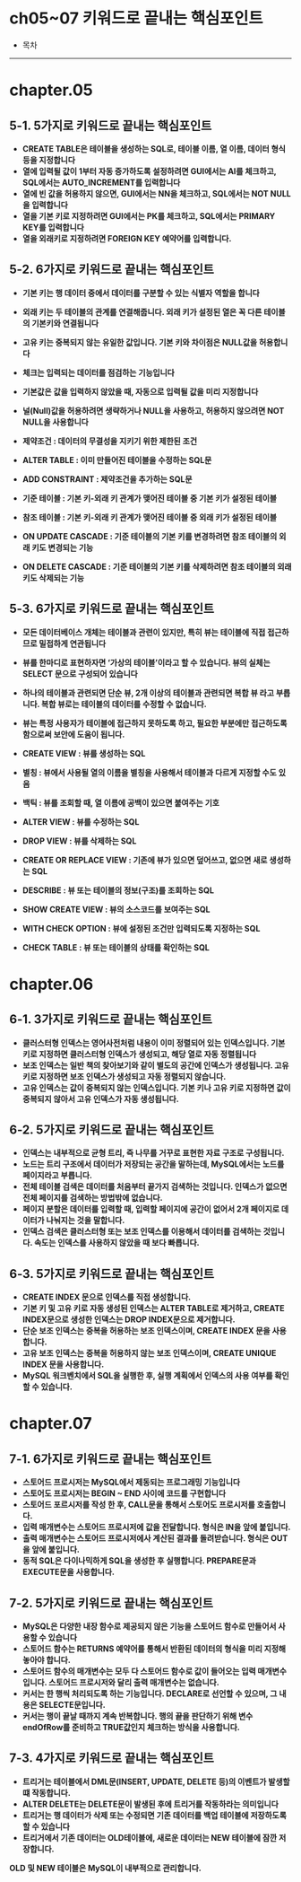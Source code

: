 # ch05~07 키워드로 끝내는 핵심포인트

- 목차

---

# chapter.05

## 5-1. 5가지로 키워드로 끝내는 핵심포인트

- **CREATE TABLE은 테이블을 생성하는 SQL로, 테이블 이름, 열 이름, 데이터 형식 등을 지정합니다**
- **열에 입력될 값이 1부터 자동 증가하도록 설정하려면 GUI에서는 AI를 체크하고, SQL에서는 AUTO_INCREMENT를 입력합니다**
- **열에 빈 값을 허용하지 않으면, GUI에서는 NN을 체크하고, SQL에서는 NOT NULL을 입력합니다**
- **열을 기본 키로 지정하려면 GUI에서는 PK를 체크하고, SQL에서는 PRIMARY KEY를 입력합니다**
- **열을 외래키로 지정하려면 FOREIGN KEY 예약어를 입력합니다.**

## 5-2. 6가지로 키워드로 끝내는 핵심포인트

- **기본 키는 행 데이터 중에서 데이터를 구분할 수 있는 식별자 역할을 합니다**
- **외래 키는 두 테이블의 관계를 연결해줍니다. 외래 키가 설정된 열은 꼭 다른 테이블의 기본키와 연결됩니다**
- **고유 키는 중복되지 않는 유일한 값입니다. 기본 키와 차이점은 NULL값을 허용합니다**
- **체크는 입력되는 데이터를 점검하는 기능입니다**
- **기본값은 값을 입력하지 않았을 때, 자동으로 입력될 값을 미리 지정합니다**
- **널(Null)값을 허용하려면 생략하거나 NULL을 사용하고, 허용하지 않으려면 NOT NULL을 사용합니다**

- **제약조건 : 데이터의 무결성을 지키기 위한 제한된 조건**
- **ALTER TABLE : 이미 만들어진 테이블을 수정하는 SQL문**
- **ADD CONSTRAINT : 제약조건을 추가하는 SQL문**
- **기준 테이블 : 기본 키-외래 키 관계가 맺어진 테이블 중 기본 키가 설정된 테이블**
- **참조 테이블 : 기본 키-외래 키 관계가 맺어진 테이블 중 외래 키가 설정된 테이블**
- **ON UPDATE CASCADE : 기준 테이블의 기본 키를 변경하려면 참조 테이블의 외래 키도 변경되는 기능**
- **ON DELETE CASCADE : 기준 테이블의 기본 키를 삭제하려면 참조 테이블의 외래 키도 삭제되는 기능**

## 5-3. 6가지로 키워드로 끝내는 핵심포인트

- **모든 데이터베이스 개체는 테이블과 관련이 있지만, 특히 뷰는 테이블에 직접 접근하므로 밀접하게 연관됩니다**
- **뷰를 한마디로 표현하자면 ‘가상의 테이블’이라고 할 수 있습니다. 뷰의 실체는 SELECT 문으로 구성되어 있습니다**
- **하나의 테이블과 관련되면 단순 뷰, 2개 이상의 테이블과 관련되면 복합 뷰 라고 부릅니다. 복합 뷰로는 테이블의 데이터를 수정할 수 없습니다.**
- **뷰는 특정 사용자가 테이블에 접근하지 못하도록 하고, 필요한 부분에만 접근하도록 함으로써 보안에 도움이 됩니다.**

- **CREATE VIEW : 뷰를 생성하는 SQL**
- **별칭 : 뷰에서 사용될 열의 이름을 별칭을 사용해서 테이블과 다르게 지정할 수도 있음**
- **백틱 : 뷰를 조회할 때, 열 이름에 공백이 있으면 붙여주는 기호**
- **ALTER VIEW : 뷰를 수정하는 SQL**
- **DROP VIEW : 뷰를 삭제하는 SQL**
- **CREATE OR REPLACE VIEW : 기존에 뷰가 있으면 덮어쓰고, 없으면 새로 생성하는 SQL**
- **DESCRIBE : 뷰 또는 테이블의 정보(구조)를 조회하는 SQL**
- **SHOW CREATE VIEW : 뷰의 소스코드를 보여주는 SQL**
- **WITH CHECK OPTION : 뷰에 설정된 조건만 입력되도록 지정하는 SQL**
- **CHECK TABLE : 뷰 또는 테이블의 상태를 확인하는 SQL**

# chapter.06

## 6-1. 3가지로 키워드로 끝내는 핵심포인트

- **클러스터형 인덱스는 영어사전처럼 내용이 이미 정렬되어 있는 인덱스입니다. 기본 키로 지정하면 클러스터형 인덱스가 생성되고, 해당 열로 자동 정렬됩니다**
- **보조 인덱스는 일반 책의 찾아보기와 같이 별도의 공간에 인덱스가 생성됩니다. 고유 키로 지정하면 보조 인덱스가 생성되고 자동 정렬되지 않습니다.**
- **고유 인덱스는 값이 중복되지 않는 인덱스입니다. 기본 키나 고유 키로 지정하면 값이 중복되지 않아서 고유 인덱스가 자동 생성됩니다.**

## 6-2. 5가지로 키워드로 끝내는 핵심포인트

- **인덱스는 내부적으로 균형 트리, 즉 나무를 거꾸로 표현한 자료 구조로 구성됩니다.**
- **노드는 트리 구조에서 데이터가 저장되는 공간을 말하는데, MySQL에서는 노드를 페이지라고 부릅니다.**
- **전체 테이블 검색은 데이터를 처음부터 끝가지 검색하는 것입니다. 인덱스가 없으면 전체 페이지를 검색하는 방법밖에 없습니다.**
- **페이지 분할은 데이터를 입력할 때, 입력할 페이지에 공간이 없어서 2개 페이지로 데이터가 나눠지는 것을 말합니다.**
- **인덱스 검색은 클러스터형 또는 보조 인덱스를 이용해서 데이터를 검색하는 것입니다. 속도는 인덱스를 사용하지 않았을 때 보다 빠릅니다.**

## 6-3. 5가지로 키워드로 끝내는 핵심포인트

- **CREATE INDEX 문으로 인덱스를 직접 생성합니다.**
- **기본 키 및 고유 키로 자동 생성된 인덱스는 ALTER TABLE로 제거하고, CREATE INDEX문으로 생성한 인덱스는 DROP INDEX문으로 제거합니다.**
- **단순 보조 인덱스는 중복을 허용하는 보조 인덱스이며, CREATE INDEX 문을 사용합니다.**
- **고유 보조 인덱스는 중복을 허용하지 않는 보조 인덱스이며, CREATE UNIQUE INDEX 문을 사용합니다.**
- **MySQL 워크벤치에서 SQL을 실행한 후, 실행 계획에서 인덱스의 사용 여부를 확인할 수 있습니다.**

# chapter.07

## 7-1. 6가지로 키워드로 끝내는 핵심포인트

- **스토어드 프로시저는 MySQL에서 제동되는 프로그래밍 기능입니다**
- **스토어도 프로시저는 BEGIN ~ END 사이에 코드를 구현합니다**
- **스토어드 포르시저를 작성 한 후, CALL문을 통해서 스토어도 프로시저를 호출합니다.**
- **입력 매개변수는 스토어드 프로시저에 값을 전달합니다. 형식은 IN을 앞에 붙입니다.**
- **출력 매개변수는 스토어드 프로시저에사 계산된 결과를 돌려받습니다. 형식은 OUT을 앞에 붙입니다.**
- **동적 SQL은 다이나믹하게 SQL을 생성한 후 실행합니다. PREPARE문과 EXECUTE문을 사용합니다.**

## 7-2. 5가지로 키워드로 끝내는 핵심포인트

- **MySQL은 다양한 내장 함수로 제공되지 않은 기능을 스토어드 함수로 만들어서 사용할 수 있습니다**
- **스토어드 함수는 RETURNS 예약어를 통해서 반환된 데이터의 형식을 미리 지정해 놓아야 합니다.**
- **스토어드 함수의 매개변수는 모두 다 스토어드 함수로 값이 들어오는 입력 매개변수 입니다. 스토어드 프로시저와 달리 출력 매개변수는 없습니다.**
- **커서는 한 행씩 처리되도록 하는 기능입니다. DECLARE로 선언할 수 있으며, 그 내용은 SELECTE문입니다.**
- **커서는 행이 끝날 때까지 계속 반복합니다. 행의 끝을 판단하기 위해 변수 endOfRow를 준비하고 TRUE값인지 체크하는 방식을 사용합니다.**

## 7-3. 4가지로 키워드로 끝내는 핵심포인트

- **트리거는 테이블에서 DML문(INSERT, UPDATE, DELETE 등)의 이벤트가 발생할 떄 작동합니다.**
- **ALTER DELETE는 DELETE문이 발생된 후에 트리거를 작동하라는 의미입니다**
- **트리거는 행 데이터가 삭제 또는 수정되면 기존 데이터를 백업 테이블에 저장하도록 할 수 있습니다**
- **트리거에서 기존 데이터는 OLD테이블에, 새로운 데이터는 NEW 테이블에 잠깐 저장합니다.**

**OLD 및 NEW 테이블은 MySQL이 내부적으로 관리합니다.**